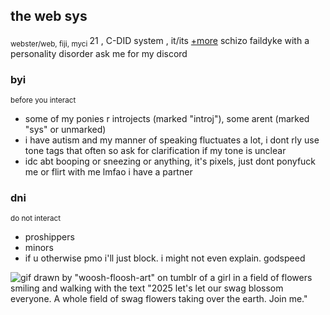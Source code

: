 ## the web sys
<sub> webster/web, fiji, myci </sub>
21 , C-DID system , it/its [+more](https://prns.cc/wooww)
schizo faildyke with a personality disorder
ask me for my discord

### byi
<sub> before you interact </sub>
- some of my ponies r introjects (marked "introj"), some arent (marked "sys" or unmarked)
- i have autism and my manner of speaking fluctuates a lot, i dont rly use tone tags that often so ask for clarification if my tone is unclear
- idc abt booping or sneezing or anything, it's pixels, just dont ponyfuck me or flirt with me lmfao i have a partner

### dni
<sub> do not interact </sub>
- proshippers
- minors
- if u otherwise pmo i'll just block. i might not even explain. godspeed

![gif drawn by "woosh-floosh-art" on tumblr of a girl in a field of flowers smiling and walking with the text "2025 let's let our swag blossom everyone. A whole field of swag flowers taking over the earth. Join me."](https://64.media.tumblr.com/bf8bc9ee2b367e6e94f6c3fb15c68ffd/e5089edc1e7417d7-3a/s400x600/d045ff2dce4141c37cff17b36906ccc8e4db4baa.gif)
